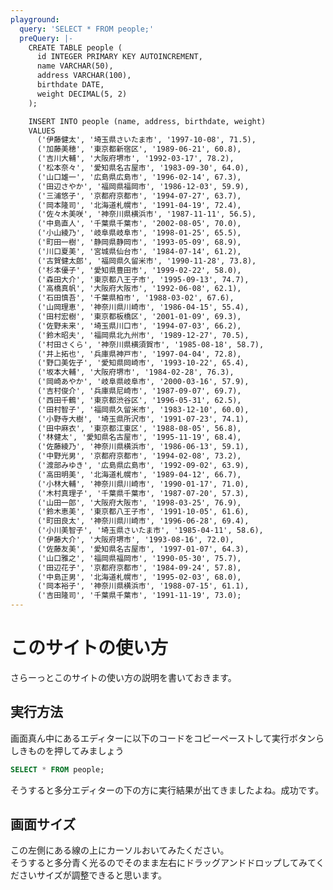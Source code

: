 ```yaml
---
playground:
  query: 'SELECT * FROM people;'
  preQuery: |-
    CREATE TABLE people (
      id INTEGER PRIMARY KEY AUTOINCREMENT,
      name VARCHAR(50),
      address VARCHAR(100),
      birthdate DATE,
      weight DECIMAL(5, 2)
    );

    INSERT INTO people (name, address, birthdate, weight)
    VALUES
      ('伊藤健太', '埼玉県さいたま市', '1997-10-08', 71.5),
      ('加藤美穂', '東京都新宿区', '1989-06-21', 60.8),
      ('吉川大輔', '大阪府堺市', '1992-03-17', 78.2),
      ('松本奈々', '愛知県名古屋市', '1983-09-30', 64.0),
      ('山口雄一', '広島県広島市', '1996-02-14', 67.3),
      ('田辺さやか', '福岡県福岡市', '1986-12-03', 59.9),
      ('三浦悠子', '京都府京都市', '1994-07-27', 63.7),
      ('岡本隆司', '北海道札幌市', '1991-04-19', 72.4),
      ('佐々木美咲', '神奈川県横浜市', '1987-11-11', 56.5),
      ('中島直人', '千葉県千葉市', '2002-08-05', 70.0),
      ('小山綾乃', '岐阜県岐阜市', '1998-01-25', 65.5),
      ('町田一樹', '静岡県静岡市', '1993-05-09', 68.9),
      ('川口夏美', '宮城県仙台市', '1984-07-14', 61.2),
      ('古賀健太郎', '福岡県久留米市', '1990-11-28', 73.8),
      ('杉本優子', '愛知県豊田市', '1999-02-22', 58.0),
      ('森田大介', '東京都八王子市', '1995-09-13', 74.7),
      ('高橋真帆', '大阪府大阪市', '1992-06-08', 62.1),
      ('石田慎吾', '千葉県柏市', '1988-03-02', 67.6),
      ('山岡理恵', '神奈川県川崎市', '1986-04-15', 55.4),
      ('田村宏樹', '東京都板橋区', '2001-01-09', 69.3),
      ('佐野未来', '埼玉県川口市', '1994-07-03', 66.2),
      ('鈴木昭夫', '福岡県北九州市', '1989-12-27', 70.5),
      ('村田さくら', '神奈川県横須賀市', '1985-08-18', 58.7),
      ('井上拓也', '兵庫県神戸市', '1997-04-04', 72.8),
      ('野口美佐子', '愛知県岡崎市', '1993-10-22', 65.4),
      ('坂本大輔', '大阪府堺市', '1984-02-28', 76.3),
      ('岡崎あやか', '岐阜県岐阜市', '2000-03-16', 57.9),
      ('吉村俊介', '兵庫県尼崎市', '1987-09-07', 69.7),
      ('西田千鶴', '東京都渋谷区', '1996-05-31', 62.5),
      ('田村智子', '福岡県久留米市', '1983-12-10', 60.0),
      ('小野寺大樹', '埼玉県所沢市', '1991-07-23', 74.1),
      ('田中麻衣', '東京都江東区', '1988-08-05', 56.8),
      ('林健太', '愛知県名古屋市', '1995-11-19', 68.4),
      ('佐藤綾乃', '神奈川県横浜市', '1986-06-13', 59.1),
      ('中野光男', '京都府京都市', '1994-02-08', 73.2),
      ('渡部みゆき', '広島県広島市', '1992-09-02', 63.9),
      ('高田明美', '北海道札幌市', '1989-04-12', 66.7),
      ('小林大輔', '神奈川県川崎市', '1990-01-17', 71.0),
      ('木村真理子', '千葉県千葉市', '1987-07-20', 57.3),
      ('山田一郎', '大阪府大阪市', '1998-03-25', 76.9),
      ('鈴木恵美', '東京都八王子市', '1991-10-05', 61.6),
      ('町田良太', '神奈川県川崎市', '1996-06-28', 69.4),
      ('小川美智子', '埼玉県さいたま市', '1985-04-11', 58.6),
      ('伊藤大介', '大阪府堺市', '1993-08-16', 72.0),
      ('佐藤友美', '愛知県名古屋市', '1997-01-07', 64.3),
      ('山口雅之', '福岡県福岡市', '1990-05-30', 75.7),
      ('田辺花子', '京都府京都市', '1984-09-24', 57.8),
      ('中島正男', '北海道札幌市', '1995-02-03', 68.0),
      ('岡本裕子', '神奈川県横浜市', '1988-07-15', 61.1),
      ('吉田隆司', '千葉県千葉市', '1991-11-19', 73.0);
---
```

# このサイトの使い方
さらーっとこのサイトの使い方の説明を書いておきます。

## 実行方法
画面真ん中にあるエディターに以下のコードをコピーペーストして実行ボタンらしきものを押してみましょう
```SQL
SELECT * FROM people;
```
そうすると多分エディターの下の方に実行結果が出てきましたよね。成功です。

## 画面サイズ
この左側にある線の上にカーソルおいてみたください。  
そうすると多分青く光るのでそのまま左右にドラッグアンドドロップしてみてくださいサイズが調整できると思います。


